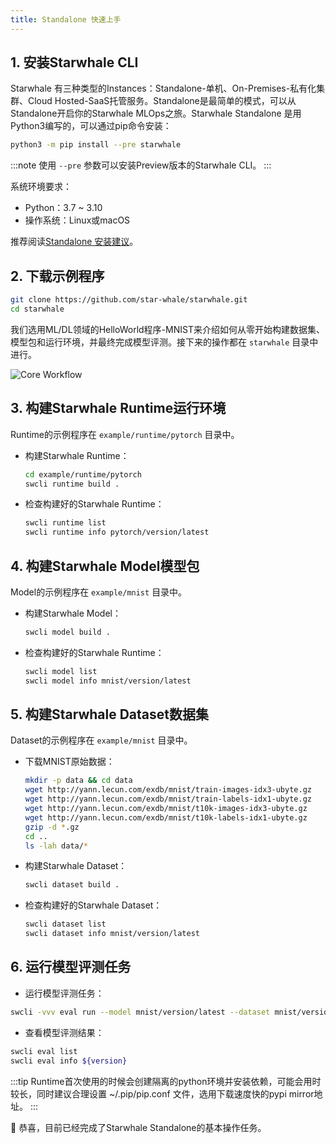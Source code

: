 ```yaml
---
title: Standalone 快速上手
---
```


## 1. 安装Starwhale CLI

Starwhale 有三种类型的Instances：Standalone-单机、On-Premises-私有化集群、Cloud Hosted-SaaS托管服务。Standalone是最简单的模式，可以从Standalone开启你的Starwhale MLOps之旅。Starwhale Standalone 是用Python3编写的，可以通过pip命令安装：

```bash
python3 -m pip install --pre starwhale
```

:::note
使用 `--pre` 参数可以安装Preview版本的Starwhale CLI。
:::

系统环境要求：

- Python：3.7 ~ 3.10
- 操作系统：Linux或macOS

推荐阅读[Standalone 安装建议](../guides/install/standalone.md)。

## 2. 下载示例程序

```bash
git clone https://github.com/star-whale/starwhale.git
cd starwhale
```

我们选用ML/DL领域的HelloWorld程序-MNIST来介绍如何从零开始构建数据集、模型包和运行环境，并最终完成模型评测。接下来的操作都在 `starwhale` 目录中进行。

![Core Workflow](../img/core-workflow.gif)

## 3. 构建Starwhale Runtime运行环境

Runtime的示例程序在 `example/runtime/pytorch` 目录中。

- 构建Starwhale Runtime：

  ```bash
  cd example/runtime/pytorch
  swcli runtime build .
  ```

- 检查构建好的Starwhale Runtime：

  ```bash
  swcli runtime list
  swcli runtime info pytorch/version/latest
  ```

## 4. 构建Starwhale Model模型包

Model的示例程序在 `example/mnist` 目录中。

- 构建Starwhale Model：

  ```bash
  swcli model build .
  ```

- 检查构建好的Starwhale Runtime：

  ```bash
  swcli model list
  swcli model info mnist/version/latest
  ```

## 5. 构建Starwhale Dataset数据集

Dataset的示例程序在 `example/mnist` 目录中。

- 下载MNIST原始数据：

  ```bash
  mkdir -p data && cd data
  wget http://yann.lecun.com/exdb/mnist/train-images-idx3-ubyte.gz
  wget http://yann.lecun.com/exdb/mnist/train-labels-idx1-ubyte.gz
  wget http://yann.lecun.com/exdb/mnist/t10k-images-idx3-ubyte.gz
  wget http://yann.lecun.com/exdb/mnist/t10k-labels-idx1-ubyte.gz
  gzip -d *.gz
  cd ..
  ls -lah data/*
  ```

- 构建Starwhale Dataset：

  ```bash
  swcli dataset build .
  ```

- 检查构建好的Starwhale Dataset：

  ```bash
  swcli dataset list
  swcli dataset info mnist/version/latest
  ```

## 6. 运行模型评测任务

- 运行模型评测任务：

 ```bash
 swcli -vvv eval run --model mnist/version/latest --dataset mnist/version/latest --runtime pytorch/version/latest
 ```

- 查看模型评测结果：

 ```bash
 swcli eval list
 swcli eval info ${version}
 ```

:::tip
Runtime首次使用的时候会创建隔离的python环境并安装依赖，可能会用时较长，同时建议合理设置 ~/.pip/pip.conf 文件，选用下载速度快的pypi mirror地址。
:::

👏 恭喜，目前已经完成了Starwhale Standalone的基本操作任务。
